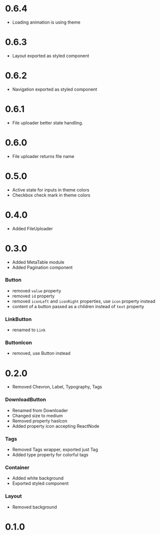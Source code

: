 # 0.6.4
- Loading animation is using theme

# 0.6.3
- Layout exported as styled component

# 0.6.2
- Navigation exported as styled component

# 0.6.1
- File uploader better state handling.

# 0.6.0
- File uploader returns file name

# 0.5.0
- Active state for inputs in theme colors
- Checkbox check mark in theme colors

# 0.4.0
- Added FileUploader

# 0.3.0
- Added MetaTable module
- Added Pagination component

### Button
- removed `value` property
- removed `id` property
- removed `iconLeft` and `iconRight` properties, use `icon` property instead
- content of a button passed as a children instead of `text` property

### LinkButton
- renamed to `Link`

### ButtonIcon
- removed, use Button instead

# 0.2.0
- Removed Chevron, Label, Typography, Tags

### DownloadButton
- Renamed from Downloader
- Changed size to medium
- Removed property hasIcon
- Added property icon accepting ReactNode

### Tags
- Removed Tags wrapper, exported just Tag
- Added type property for colorful tags

### Container
- Added white background
- Exported styled component

### Layout
- Removed background

# 0.1.0